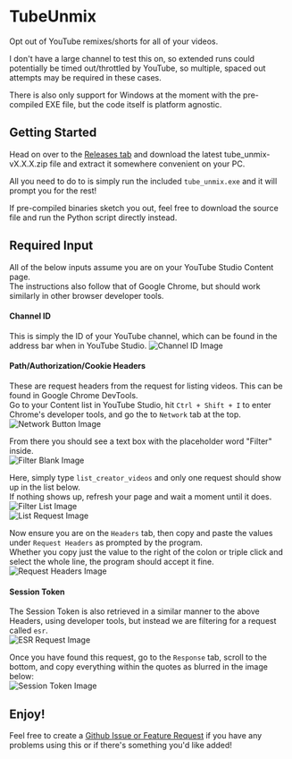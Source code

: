 # TubeUnmix
Opt out of YouTube remixes/shorts for all of your videos.  

I don't have a large channel to test this on, so extended runs could potentially be timed out/throttled by YouTube, so multiple, spaced out attempts may be required in these cases.

There is also only support for Windows at the moment with the pre-compiled EXE file, but the code itself is platform agnostic.

## Getting Started
Head on over to the [Releases tab](https://github.com/Gunsmithy/TubeUnmix/releases) and download the latest tube_unmix-vX.X.X.zip file and extract it somewhere convenient on your PC.  

All you need to do to is simply run the included `tube_unmix.exe` and it will prompt you for the rest!  

If pre-compiled binaries sketch you out, feel free to download the source file and run the Python script directly instead.

## Required Input
All of the below inputs assume you are on your YouTube Studio Content page.  
The instructions also follow that of Google Chrome, but should work similarly in other browser developer tools.

#### Channel ID
This is simply the ID of your YouTube channel, which can be found in the address bar when in YouTube Studio.
![Channel ID Image](/../resources/images/channel_id.png?raw=true "Channel ID")

#### Path/Authorization/Cookie Headers
These are request headers from the request for listing videos. This can be found in Google Chrome DevTools.  
Go to your Content list in YouTube Studio, hit `Ctrl + Shift + I` to enter Chrome's developer tools, and go the to `Network` tab at the top.  
![Network Button Image](/../resources/images/network_button.png?raw=true "Network Button")

From there you should see a text box with the placeholder word "Filter" inside.  
![Filter Blank Image](/../resources/images/filter_blank.png?raw=true "Filter Blank")

Here, simply type `list_creator_videos` and only one request should show up in the list below.  
If nothing shows up, refresh your page and wait a moment until it does.  
![Filter List Image](/../resources/images/filter_list.png?raw=true "Filter List")  
![List Request Image](/../resources/images/list_request.png?raw=true "List Request")

Now ensure you are on the `Headers` tab, then copy and paste the values under `Request Headers` as prompted by the program.  
Whether you copy just the value to the right of the colon or triple click and select the whole line, the program should accept it fine.  
![Request Headers Image](/../resources/images/request_headers.png?raw=true "Request Headers")

#### Session Token
The Session Token is also retrieved in a similar manner to the above Headers, using developer tools, but instead we are filtering for a request called `esr`.  
![ESR Request Image](/../resources/images/esr_request.png?raw=true "ESR Request")

Once you have found this request, go to the `Response` tab, scroll to the bottom, and copy everything within the quotes as blurred in the image below:  
![Session Token Image](/../resources/images/session_token.png?raw=true "Session Token")

## Enjoy!
Feel free to create a [Github Issue or Feature Request](https://github.com/Gunsmithy/TubeUnmix/issues) if you have any problems using this or if there's something you'd like added!  
